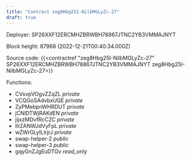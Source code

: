 ```yaml
---
title: "Contract zeg8Hbg25I-NilbMGLyZc-27"
draft: true
---
```

Deployer: SP26XXF12ERCMHZBRWBH78867JTNC2YB3VMMAJNYT


 



Block height: 87968 (2022-12-21T00:40:34.000Z)

Source code: {{<contractref "zeg8Hbg25I-NilbMGLyZc-27" SP26XXF12ERCMHZBRWBH78867JTNC2YB3VMMAJNYT zeg8Hbg25I-NilbMGLyZc-27>}}

Functions:

* CVsvpVOgvZZqZL _private_
* VCQGoSAdvbxUQE _private_
* ZyPMebpnWHRDUT _private_
* jCNlDTWjRAKdEN _private_
* jijxzMDvfRcCZC _private_
* lIrZANWJdVyFpL _private_
* wZWrGLyILlrjrJ _private_
* swap-helper-2 _public_
* swap-helper-3 _public_
* gqyGnZJgEuDTGv _read_only_
